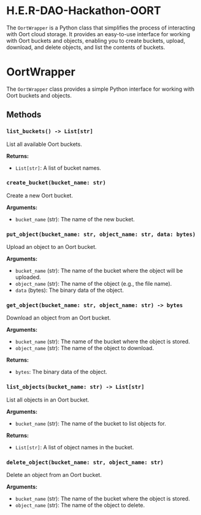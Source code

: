 # H.E.R-DAO-Hackathon-OORT
The `OortWrapper` is a Python class that simplifies the process of interacting with Oort cloud storage. It provides an easy-to-use interface for working with Oort buckets and objects, enabling you to create buckets, upload, download, and delete objects, and list the contents of buckets.

# OortWrapper

The `OortWrapper` class provides a simple Python interface for working with Oort buckets and objects.

## Methods

### `list_buckets() -> List[str]`

List all available Oort buckets.

**Returns:**

- `List[str]`: A list of bucket names.

### `create_bucket(bucket_name: str)`

Create a new Oort bucket.

**Arguments:**

- `bucket_name` (str): The name of the new bucket.

### `put_object(bucket_name: str, object_name: str, data: bytes)`

Upload an object to an Oort bucket.

**Arguments:**

- `bucket_name` (str): The name of the bucket where the object will be uploaded.
- `object_name` (str): The name of the object (e.g., the file name).
- `data` (bytes): The binary data of the object.

### `get_object(bucket_name: str, object_name: str) -> bytes`

Download an object from an Oort bucket.

**Arguments:**

- `bucket_name` (str): The name of the bucket where the object is stored.
- `object_name` (str): The name of the object to download.

**Returns:**

- `bytes`: The binary data of the object.

### `list_objects(bucket_name: str) -> List[str]`

List all objects in an Oort bucket.

**Arguments:**

- `bucket_name` (str): The name of the bucket to list objects for.

**Returns:**

- `List[str]`: A list of object names in the bucket.

### `delete_object(bucket_name: str, object_name: str)`

Delete an object from an Oort bucket.

**Arguments:**

- `bucket_name` (str): The name of the bucket where the object is stored.
- `object_name` (str): The name of the object to delete.

